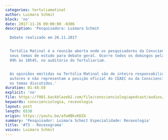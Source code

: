 ```yaml
---
categories: tertuliamatinal
author: Luimara Schmit
block: 'no'
date: 2017-11-26 09:00:00 -0306
description: 'Pesquisadora: Luimara Schmit

  Debate realizado em 26.11.2017


  Tertúlia Matinal é a reunião aberta onde os pesquisadores da Conscienciologia apresentam
  seus temas de estudo para debate geral. Ocorre todos os domingos pela manhã, das
  09h às 10h45, no auditório do Tertuliarium.


  As opiniões emitidas na Tertúlia Matinal são de inteira responsabilidade de seus
  autores e não representam a posição oficial do CEAEC ou da Conscienciologia sobre
  os temas discutidos.'
duration: 01:48:50
explicit: 'no'
file: https://f001.backblazeb2.com/file/conscienciologiapodcast/audios/afw8BkvKDZ4.mp3
keywords: conscienciologia, recexologia
layout: post
length: 6530
origin: https://youtu.be/afw8BkvKDZ4
summary: 'Pesquisador: Luimara Schmit Especialidade: Recexologia'
title: '#73 - Recexograma'
voices: Luimara Schmit
---
```

